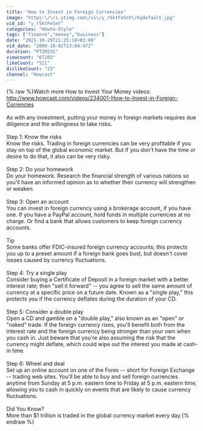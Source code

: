 ```yaml
---
title: "How to Invest in Foreign Currencies"
image: "https:\/\/i.ytimg.com\/vi\/y_r5ktFeSnY\/hqdefault.jpg"
vid_id: "y_r5ktFeSnY"
categories: "Howto-Style"
tags: ["finance","money","business"]
date: "2021-10-29T21:25:10+03:00"
vid_date: "2009-10-02T13:04:47Z"
duration: "PT2M23S"
viewcount: "67203"
likeCount: "511"
dislikeCount: "23"
channel: "Howcast"
---
```

{% raw %}Watch more How to Invest Your Money videos: <a rel="nofollow" target="blank" href="http://www.howcast.com/videos/234001-How-to-Invest-in-Foreign-Currencies">http://www.howcast.com/videos/234001-How-to-Invest-in-Foreign-Currencies</a><br /><br />As with any investment, putting your money in foreign markets requires due diligence and the willingness to take risks.<br /><br />Step 1: Know the risks<br />Know the risks. Trading in foreign currencies can be very profitable if you stay on top of the global economic market. But if you don't have the time or desire to do that, it also can be very risky.<br /><br />Step 2: Do your homework<br />Do your homework. Research the financial strength of various nations so you'll have an informed opinion as to whether their currency will strengthen or weaken.<br /><br />Step 3: Open an account<br />You can invest in foreign currency using a brokerage account, if you have one. If you have a PayPal account, hold funds in multiple currencies at no charge. Or find a bank that allows customers to keep foreign currency accounts.<br /><br />Tip<br />Some banks offer FDIC-insured foreign currency accounts; this protects you up to a preset amount if a foreign bank goes bust, but doesn't cover losses caused by currency fluctuations.<br /><br />Step 4: Try a single play<br />Consider buying a Certificate of Deposit in a foreign market with a better interest rate; then &quot;sell it forward&quot; -- you agree to sell the same amount of currency at a specific price on a future date. Known as a &quot;single play,&quot; this protects you if the currency deflates during the duration of your CD.<br /><br />Step 5: Consider a double play<br />Open a CD and gamble on a &quot;double play,&quot; also known as an &quot;open&quot; or &quot;naked&quot; trade. If the foreign currency rises, you'll benefit both from the interest rate and the foreign currency being stronger than your own when you cash in. Just beware that you're also assuming the risk that the currency might deflate, which could wipe out the interest you made at cash-in time.<br /><br />Step 6: Wheel and deal<br />Set up an online account on one of the Forex -- short for Foreign Exchange -- trading web sites. You'll be able to buy and sell foreign currencies anytime from Sunday at 5 p.m. eastern time to Friday at 5 p.m. eastern time, allowing you to cash in quickly on events that are likely to cause currency fluctuations.<br /><br />Did You Know?<br />More than $1 trillion is traded in the global currency market every day.{% endraw %}
